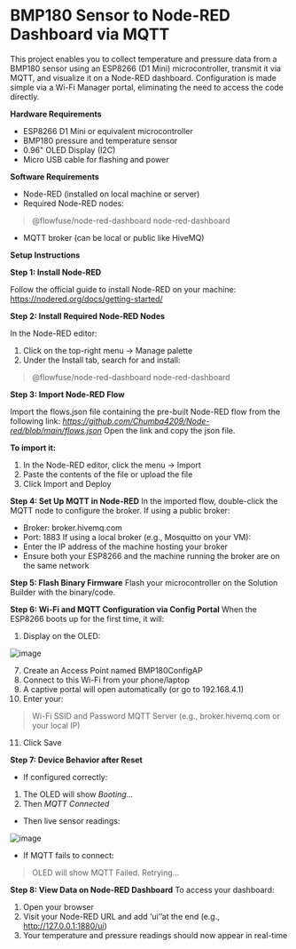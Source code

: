 # **BMP180 Sensor to Node-RED Dashboard via MQTT**

This project enables you to collect temperature and pressure data from a BMP180 sensor using an ESP8266 (D1 Mini) microcontroller, transmit it via MQTT, and visualize it on a Node-RED dashboard. Configuration is made simple via a Wi-Fi Manager portal, eliminating the need to access the code directly.

**Hardware Requirements**
- ESP8266 D1 Mini or equivalent microcontroller
- BMP180 pressure and temperature sensor
- 0.96" OLED Display (I2C)
- Micro USB cable for flashing and power

**Software Requirements**
- Node-RED (installed on local machine or server)
-	Required Node-RED nodes:
>	@flowfuse/node-red-dashboard
>	node-red-dashboard
-	MQTT broker (can be local or public like HiveMQ)

**Setup Instructions**

**Step 1: Install Node-RED**

Follow the official guide to install Node-RED on your machine: https://nodered.org/docs/getting-started/

**Step 2: Install Required Node-RED Nodes**

In the Node-RED editor:
1.	Click on the top-right menu → Manage palette
2.	Under the Install tab, search for and install:
>	@flowfuse/node-red-dashboard
>	node-red-dashboard

**Step 3: Import Node-RED Flow**

Import the flows.json file containing the pre-built Node-RED flow from the following link: 
*https://github.com/Chumba4209/Node-red/blob/main/flows.json*
Open the link and copy the json file.

**To import it:**
1.	In the Node-RED editor, click the menu → Import
2.	Paste the contents of the file or upload the file
3.	Click Import and Deploy
   
**Step 4: Set Up MQTT in Node-RED**
In the imported flow, double-click the MQTT node to configure the broker.
If using a public broker:
-	Broker: broker.hivemq.com
-	Port: 1883
If using a local broker (e.g., Mosquitto on your VM):
-	Enter the IP address of the machine hosting your broker
-	Ensure both your ESP8266 and the machine running the broker are on the same network

**Step 5: Flash Binary Firmware**
Flash your microcontroller on the Solution Builder with the binary/code.

**Step 6: Wi-Fi and MQTT Configuration via Config Portal**
When the ESP8266 boots up for the first time, it will:
1.	Display on the OLED:

![image](https://github.com/user-attachments/assets/59f382f3-7a57-42ea-b4de-82e1c4392545)

7.	Create an Access Point named BMP180ConfigAP
8.	Connect to this Wi-Fi from your phone/laptop
9.	A captive portal will open automatically (or go to 192.168.4.1)
10.	Enter your:
>	Wi-Fi SSID and Password
>	MQTT Server (e.g., broker.hivemq.com or your local IP)
11.	Click Save
    
**Step 7: Device Behavior after Reset**

-	If configured correctly:
1.	The OLED will show *Booting...*
2.	Then *MQTT Connected*
-	Then live sensor readings:

![image](https://github.com/user-attachments/assets/990dad40-5c29-48cf-89e8-2f7e780a53fa)

-	If MQTT fails to connect:
  >	OLED will show MQTT Failed. Retrying...

**Step 8: View Data on Node-RED Dashboard**
To access your dashboard:
1.	Open your browser
2.	Visit your Node-RED URL and add ‘ui’’at the end (e.g., http://127.0.0.1:1880/ui)
3.	Your temperature and pressure readings should now appear in real-time



